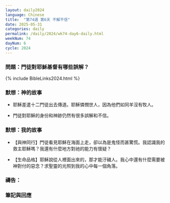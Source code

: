 ```yaml
---
layout: daily2024
language: Chinese
title:  "第74週 第6天 不解不信"
date: 2025-05-31
categories: daily
permalink: /daily/2024/wk74-day6-daily.html
weekNum: 74
dayNum: 6
cycle: 2024
---
```


### 問題：門徒對耶穌基督有哪些誤解？


{% include BibleLinks2024.html %}

### 默想：神的故事 
+ 耶穌差遣十二門徒出去傳道。耶穌憐憫世人，因為他們如同羊沒有牧人。

+ 門徒對耶穌的身份和神跡仍然有很多誤解和不信。

### 默想：我的故事 
+ 【與神同行】門徒看見耶穌在海面上走，卻以為是鬼怪而甚驚慌。我認識我的救主耶穌嗎？我還有什麼地方對祂的能力有懷疑？

+ 【生命品格】耶穌說從人裡面出來的，那才能汙穢人。我心中還有什麼需要被神對付的惡念？求聖靈的光照到我的心中每一個角落。

### 禱告：

### 筆記與回應
